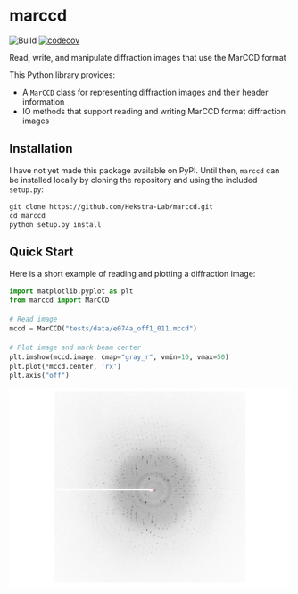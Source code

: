 # marccd  
![Build](https://github.com/Hekstra-Lab/marccd/workflows/Build/badge.svg)
[![codecov](https://codecov.io/gh/Hekstra-Lab/marccd/branch/master/graph/badge.svg)](https://codecov.io/gh/Hekstra-Lab/marccd)  

Read, write, and manipulate diffraction images that use the MarCCD format

This Python library provides:
- A `MarCCD` class for representing diffraction images and their header information
- IO methods that support reading and writing MarCCD format diffraction images

## Installation

I have not yet made this package available on PyPI. Until then, `marccd` can be
installed locally by cloning the repository and using the included `setup.py`:

```
git clone https://github.com/Hekstra-Lab/marccd.git
cd marccd
python setup.py install
```

## Quick Start

Here is a short example of reading and plotting a diffraction image:

```python
import matplotlib.pyplot as plt
from marccd import MarCCD

# Read image
mccd = MarCCD("tests/data/e074a_off1_011.mccd")

# Plot image and mark beam center
plt.imshow(mccd.image, cmap="gray_r", vmin=10, vmax=50)
plt.plot(*mccd.center, 'rx')
plt.axis("off")
```
<img src="https://github.com/Hekstra-Lab/marccd/blob/master/tests/data/image.png" width="800" class="center">
